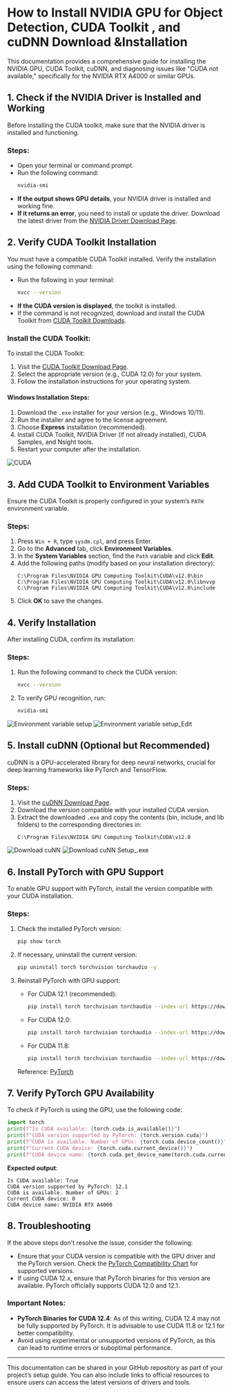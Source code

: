 
# **How to Install NVIDIA GPU for Object Detection, CUDA Toolkit , and cuDNN Download &Installation**
This documentation provides a comprehensive guide for installing the NVIDIA GPU, CUDA Toolkit, cuDNN, and diagnosing issues like "CUDA not available," specifically for the NVIDIA RTX A4000 or similar GPUs.

## 1. **Check if the NVIDIA Driver is Installed and Working**
Before installing the CUDA toolkit, make sure that the NVIDIA driver is installed and functioning.

### Steps:
- Open your terminal or command prompt.
- Run the following command:
  ```bash
  nvidia-smi
  ```
- **If the output shows GPU details**, your NVIDIA driver is installed and working fine.
- **If it returns an error**, you need to install or update the driver. Download the latest driver from the [NVIDIA Driver Download Page](https://www.nvidia.com/en-us/drivers/).

## 2. **Verify CUDA Toolkit Installation**
You must have a compatible CUDA Toolkit installed. Verify the installation using the following command:

- Run the following in your terminal:
  ```bash
  nvcc --version
  ```
- **If the CUDA version is displayed**, the toolkit is installed.
- If the command is not recognized, download and install the CUDA Toolkit from [CUDA Toolkit Downloads](https://developer.nvidia.com/cuda-downloads).

### Install the CUDA Toolkit:
To install the CUDA Toolkit:
1. Visit the [CUDA Toolkit Download Page](https://developer.nvidia.com/cuda-downloads).
2. Select the appropriate version (e.g., CUDA 12.0) for your system.
3. Follow the installation instructions for your operating system.

#### Windows Installation Steps:
1. Download the `.exe` installer for your version (e.g., Windows 10/11).
2. Run the installer and agree to the license agreement.
3. Choose **Express** installation (recommended).
4. Install CUDA Toolkit, NVIDIA Driver (if not already installed), CUDA Samples, and Nsight tools.
5. Restart your computer after the installation.

![CUDA](cuda.PNG)

## 3. **Add CUDA Toolkit to Environment Variables**
Ensure the CUDA Toolkit is properly configured in your system’s `PATH` environment variable.

### Steps:
1. Press `Win + R`, type `sysdm.cpl`, and press Enter.
2. Go to the **Advanced** tab, click **Environment Variables**.
3. In the **System Variables** section, find the `Path` variable and click **Edit**.
4. Add the following paths (modify based on your installation directory):
   ```
   C:\Program Files\NVIDIA GPU Computing Toolkit\CUDA\v12.0\bin
   C:\Program Files\NVIDIA GPU Computing Toolkit\CUDA\v12.0\libnvvp
   C:\Program Files\NVIDIA GPU Computing Toolkit\CUDA\v12.0\include
   ```
5. Click **OK** to save the changes.

## 4. **Verify Installation**
After installing CUDA, confirm its installation:

### Steps:
1. Run the following command to check the CUDA version:
   ```bash
   nvcc --version
   ```
2. To verify GPU recognition, run:
   ```bash
   nvidia-smi
   ```
![Environment variable setup](env.PNG)
![Environment variable setup_Edit](Capture1.PNG)
## 5. **Install cuDNN (Optional but Recommended)**
cuDNN is a GPU-accelerated library for deep neural networks, crucial for deep learning frameworks like PyTorch and TensorFlow.

### Steps:
1. Visit the [cuDNN Download Page](https://developer.nvidia.com/cudnn).
2. Download the version compatible with your installed CUDA version.
3. Extract the downloaded `.exe` and copy the contents (bin, include, and lib folders) to the corresponding directories in:
   ```
   C:\Program Files\NVIDIA GPU Computing Toolkit\CUDA\v12.0
   ```

![Download cuNN](cunnD.PNG)
![Download cuNN Setup_.exe](cuNN.PNG)

## 6. **Install PyTorch with GPU Support**
To enable GPU support with PyTorch, install the version compatible with your CUDA installation.

### Steps:
1. Check the installed PyTorch version:
   ```bash
   pip show torch
   ```

2. If necessary, uninstall the current version:
   ```bash
   pip uninstall torch torchvision torchaudio -y
   ```

3. Reinstall PyTorch with GPU support:
   - For CUDA 12.1 (recommended):
     ```bash
     pip install torch torchvision torchaudio --index-url https://download.pytorch.org/whl/cu121
     ```
   - For CUDA 12.0:
     ```bash
     pip install torch torchvision torchaudio --index-url https://download.pytorch.org/whl/cu120
     ```
   - For CUDA 11.8:
     ```bash
     pip install torch torchvision torchaudio --index-url https://download.pytorch.org/whl/cu118
     ```
   
   Reference: [PyTorch](https://pytorch.org/)

## 7. **Verify PyTorch GPU Availability**
To check if PyTorch is using the GPU, use the following code:

```python
import torch
print(f"Is CUDA available: {torch.cuda.is_available()}")
print(f"CUDA version supported by PyTorch: {torch.version.cuda}")
print(f"CUDA is available. Number of GPUs: {torch.cuda.device_count()}")
print(f"Current CUDA device: {torch.cuda.current_device()}")
print(f"CUDA device name: {torch.cuda.get_device_name(torch.cuda.current_device())}")
```

**Expected output**:
```
Is CUDA available: True
CUDA version supported by PyTorch: 12.1
CUDA is available. Number of GPUs: 2
Current CUDA device: 0
CUDA device name: NVIDIA RTX A4000
```

## 8. **Troubleshooting**
If the above steps don't resolve the issue, consider the following:

- Ensure that your CUDA version is compatible with the GPU driver and the PyTorch version. Check the [PyTorch Compatibility Chart](https://pytorch.org/get-started/previous-versions/) for supported versions.
- If using CUDA 12.x, ensure that PyTorch binaries for this version are available. PyTorch officially supports CUDA 12.0 and 12.1.
  
### Important Notes:
- **PyTorch Binaries for CUDA 12.4**: As of this writing, CUDA 12.4 may not be fully supported by PyTorch. It is advisable to use CUDA 11.8 or 12.1 for better compatibility.
- Avoid using experimental or unsupported versions of PyTorch, as this can lead to runtime errors or suboptimal performance.

---

This documentation can be shared in your GitHub repository as part of your project’s setup guide. You can also include links to official resources to ensure users can access the latest versions of drivers and tools.

